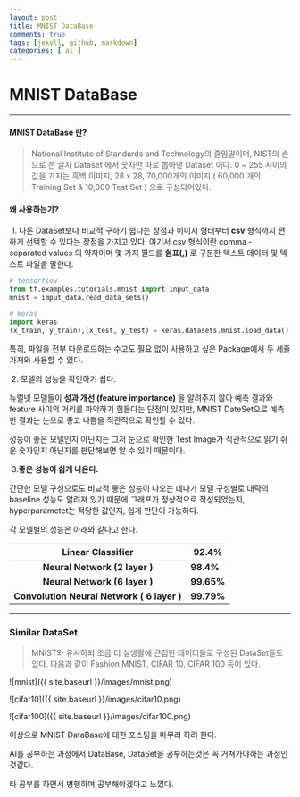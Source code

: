```yaml
---
layout: post
title: MNIST DataBase
comments: true
tags: [jekyll, github, markdown]
categories: [ ai ]
---
```



# MNIST DataBase

---

####     MNIST DataBase 란?

>National Institute of Standards and Technology의 줄임말이며, NIST의 손으로 쓴 글자 Dataset 에서 숫자만 따로 뽑아낸 Dataset 이다. 0 ~ 255 사이의 값을 가지는 흑백 이미지, 28 x 28, 70,000개의 이미지 ( 60,000 개의 Training Set & 10,000 Test Set ) 으로 구성되어있다.



####     왜 사용하는가?

​	1. 다른 DataSet보다 비교적 구하기 쉽다는 장점과  이미지 형태부터 __csv__ 형식까지 편하게 선택할 수 있다는 장점을 가지고 있다. 여기서 csv 형식이란 comma - separated values 의 약자이며 몇 가지 필드를 __쉼표(,)__ 로 구분한 텍스트 데이터 및 텍스트 파일을 말한다.



```python
# tensorflow
from tf.examples.tutorials.mnist import input_data
mnist = imput_data.read_data_sets()

# keras
import keras
(x_train, y_train),(x_test, y_test) = keras.datasets.mnist.load_data()
```

특히, 파일을 전부 다운로드하는 수고도 필요 없이 사용하고 싶은 Package에서 두 세줄 가져와 사용할 수 있다.



​ 2. 모델의 성능을 확인하기 쉽다.

뉴럴넷 모델들이 __성과 개선 (feature importance)__ 을 알려주지 않아 예측 결과와 feature 사이의 거리를 파악하기 힘들다는 단점이 있지만, MNIST DateSet으로 예측한 결과는 눈으로 좋고 나쁨을 직관적으로 확인할 수 있다.

성능이 좋은 모델인지 아닌지는 그저 눈으로 확인한 Test Image가 직관적으로 읽기 쉬운 숫자인지 아닌지를 판단해보면 알 수 있기 때문이다.



​	3.__좋은 성능이 쉽게 나온다.__

 간단한 모델 구성으로도 비교적 좋은 성능이 나오는 데다가 모델 구성별로 대략의 baseline 성능도 알려져 있기 때문에 그래프가 정상적으로 작성되었는지, hyperparametet는 적당한 값인지, 쉽게 판단이 가능하다.

각 모델별의 성능은 아래와 같다고 한다.

|           __Linear Classifier__            | __92.4%__  |
| :----------------------------------------: | ---------- |
|       __Neural Network (2 layer )__        | __98.4%__  |
|       __Neural Network (6 layer )__        | __99.65%__ |
| __Convolution Neural Network ( 6 layer )__ | __99.79%__ |





---
 ### Similar DataSet


>MNIST와 유사하되 조금 더 실생활에 근접한 데이터들로 구성된 DataSet들도 있다. 다음과 같이 Fashion MNIST,  CIFAR 10, CIFAR 100 등이 있다.

![mnist]({{ site.baseurl }}/images/mnist.png)

![cifar10]({{ site.baseurl }}/images/cifar10.png)

![cifar100]({{ site.baseurl }}/images/cifar100.png)

이상으로 MNIST DataBase에 대한 포스팅을 마무리 하려 한다.

AI를 공부하는 과정에서 DataBase, DataSet을 공부하는것은 꼭 거쳐가야하는 과정인것같다.

타 공부를 하면서 병행하며 공부해야겠다고 느꼈다.
